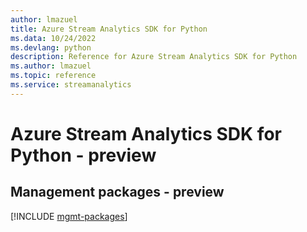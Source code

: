 ```yaml
---
author: lmazuel
title: Azure Stream Analytics SDK for Python
ms.data: 10/24/2022
ms.devlang: python
description: Reference for Azure Stream Analytics SDK for Python
ms.author: lmazuel
ms.topic: reference
ms.service: streamanalytics
---
```

# Azure Stream Analytics SDK for Python - preview

## Management packages - preview
[!INCLUDE [mgmt-packages](stream-analytics-mgmt-index.md)]